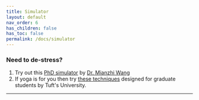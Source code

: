 ```yaml
---
title: Simulator
layout: default
nav_order: 6
has_children: false
has_toc: false
permalink: /docs/simulator
---
```

### Need to de-stress?
1. Try out this [PhD simulator](https://research.wmz.ninja/projects/phd/index.html) by [Dr. Mianzhi Wang](https://research.wmz.ninja/)
2. If yoga is for you then try [these techniques](https://sites.tufts.edu/asegrad/2019/01/02/stress-relieving-yoga-practice-for-grad-students/) designed for graduate students by Tuft's University.

----

[Just the Docs]: https://just-the-docs.github.io/just-the-docs/
[GitHub Pages]: https://docs.github.com/en/pages
[README]: https://github.com/just-the-docs/just-the-docs-template/blob/main/README.md
[Jekyll]: https://jekyllrb.com
[GitHub Pages / Actions workflow]: https://github.blog/changelog/2022-07-27-github-pages-custom-github-actions-workflows-beta/
[use this template]: https://github.com/just-the-docs/just-the-docs-template/generate
